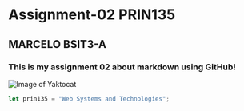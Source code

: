# Assignment-02 PRIN135
## MARCELO BSIT3-A
### This is my assignment 02 about markdown using GitHub!

![Image of Yaktocat](https://octodex.github.com/images/yaktocat.png)

``` javascript
let prin135 = "Web Systems and Technologies";
```
